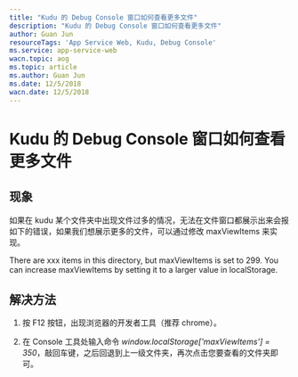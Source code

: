 ```yaml
---
title: "Kudu 的 Debug Console 窗口如何查看更多文件"
description: "Kudu 的 Debug Console 窗口如何查看更多文件"
author: Guan Jun
resourceTags: 'App Service Web, Kudu, Debug Console'
ms.service: app-service-web
wacn.topic: aog
ms.topic: article
ms.author: Guan Jun
ms.date: 12/5/2018
wacn.date: 12/5/2018
---
```


# Kudu 的 Debug Console 窗口如何查看更多文件

## 现象

如果在 kudu 某个文件夹中出现文件过多的情况，无法在文件窗口都展示出来会报如下的错误，如果我们想展示更多的文件，可以通过修改 maxViewItems 来实现。

There are xxx items in this directory, but maxViewItems is set to 299. You can increase maxViewItems by setting it to a larger value in localStorage.

## 解决方法

1. 按 F12 按钮，出现浏览器的开发者工具（推荐 chrome）。

2. 在 Console 工具处输入命令 *window.localStorage['maxViewItems'] = 350*，敲回车键，之后回退到上一级文件夹，再次点击您要查看的文件夹即可。
